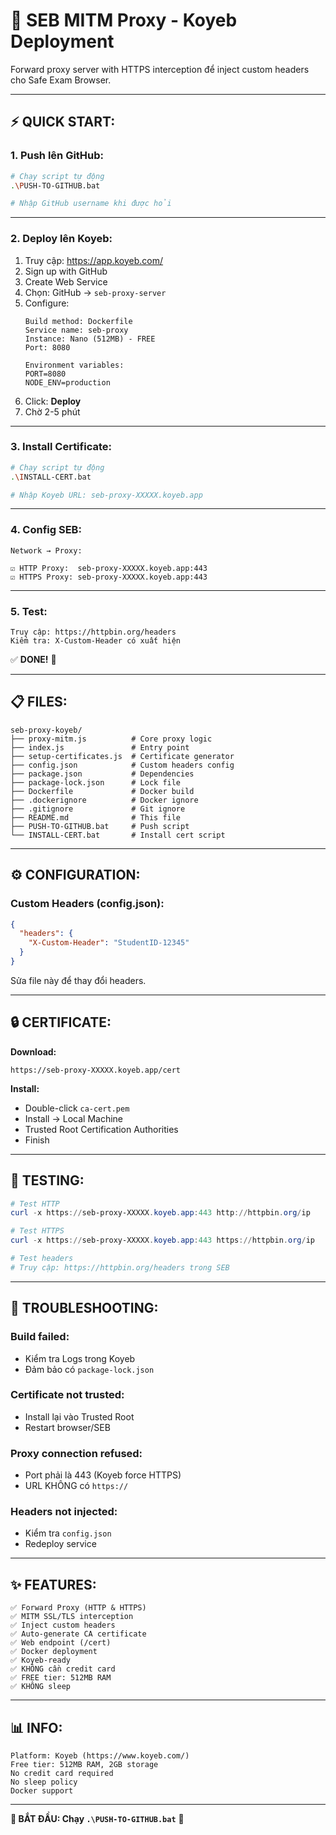 # 🚀 SEB MITM Proxy - Koyeb Deployment

Forward proxy server with HTTPS interception để inject custom headers cho Safe Exam Browser.

---

## ⚡ **QUICK START:**

### **1. Push lên GitHub:**

```bash
# Chạy script tự động
.\PUSH-TO-GITHUB.bat

# Nhập GitHub username khi được hỏi
```

---

### **2. Deploy lên Koyeb:**

1. Truy cập: https://app.koyeb.com/
2. Sign up with GitHub
3. Create Web Service
4. Chọn: GitHub → `seb-proxy-server`
5. Configure:
   ```
   Build method: Dockerfile
   Service name: seb-proxy
   Instance: Nano (512MB) - FREE
   Port: 8080
   
   Environment variables:
   PORT=8080
   NODE_ENV=production
   ```
6. Click: **Deploy**
7. Chờ 2-5 phút

---

### **3. Install Certificate:**

```bash
# Chạy script tự động
.\INSTALL-CERT.bat

# Nhập Koyeb URL: seb-proxy-XXXXX.koyeb.app
```

---

### **4. Config SEB:**

```
Network → Proxy:

☑ HTTP Proxy:  seb-proxy-XXXXX.koyeb.app:443
☑ HTTPS Proxy: seb-proxy-XXXXX.koyeb.app:443
```

---

### **5. Test:**

```
Truy cập: https://httpbin.org/headers
Kiểm tra: X-Custom-Header có xuất hiện
```

✅ **DONE!** 🎉

---

## 📋 **FILES:**

```
seb-proxy-koyeb/
├── proxy-mitm.js          # Core proxy logic
├── index.js               # Entry point
├── setup-certificates.js  # Certificate generator
├── config.json            # Custom headers config
├── package.json           # Dependencies
├── package-lock.json      # Lock file
├── Dockerfile             # Docker build
├── .dockerignore          # Docker ignore
├── .gitignore             # Git ignore
├── README.md              # This file
├── PUSH-TO-GITHUB.bat     # Push script
└── INSTALL-CERT.bat       # Install cert script
```

---

## ⚙️ **CONFIGURATION:**

### **Custom Headers (config.json):**

```json
{
  "headers": {
    "X-Custom-Header": "StudentID-12345"
  }
}
```

Sửa file này để thay đổi headers.

---

## 🔒 **CERTIFICATE:**

**Download:**
```
https://seb-proxy-XXXXX.koyeb.app/cert
```

**Install:**
- Double-click `ca-cert.pem`
- Install → Local Machine
- Trusted Root Certification Authorities
- Finish

---

## 🧪 **TESTING:**

```powershell
# Test HTTP
curl -x https://seb-proxy-XXXXX.koyeb.app:443 http://httpbin.org/ip

# Test HTTPS
curl -x https://seb-proxy-XXXXX.koyeb.app:443 https://httpbin.org/ip

# Test headers
# Truy cập: https://httpbin.org/headers trong SEB
```

---

## 🔧 **TROUBLESHOOTING:**

### **Build failed:**
- Kiểm tra Logs trong Koyeb
- Đảm bảo có `package-lock.json`

### **Certificate not trusted:**
- Install lại vào Trusted Root
- Restart browser/SEB

### **Proxy connection refused:**
- Port phải là 443 (Koyeb force HTTPS)
- URL KHÔNG có `https://`

### **Headers not injected:**
- Kiểm tra `config.json`
- Redeploy service

---

## ✨ **FEATURES:**

```
✅ Forward Proxy (HTTP & HTTPS)
✅ MITM SSL/TLS interception
✅ Inject custom headers
✅ Auto-generate CA certificate
✅ Web endpoint (/cert)
✅ Docker deployment
✅ Koyeb-ready
✅ KHÔNG cần credit card
✅ FREE tier: 512MB RAM
✅ KHÔNG sleep
```

---

## 📊 **INFO:**

```
Platform: Koyeb (https://www.koyeb.com/)
Free tier: 512MB RAM, 2GB storage
No credit card required
No sleep policy
Docker support
```

---

**🎯 BẮT ĐẦU: Chạy `.\PUSH-TO-GITHUB.bat`** 🚀

